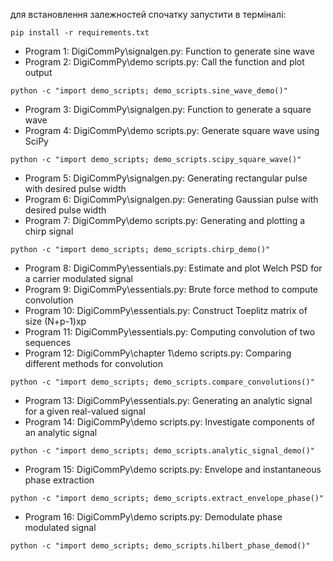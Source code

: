 для встановлення залежностей спочатку запустити в терміналі:

``pip install -r requirements.txt``

* Program 1: DigiCommPy\signalgen.py: Function to generate sine wave
* Program 2: DigiCommPy\demo scripts.py: Call the function and plot output

``python -c "import demo_scripts; demo_scripts.sine_wave_demo()"``
* Program 3: DigiCommPy\signalgen.py: Function to generate a square wave
* Program 4: DigiCommPy\demo scripts.py: Generate square wave using SciPy

``python -c "import demo_scripts; demo_scripts.scipy_square_wave()"``
* Program 5: DigiCommPy\signalgen.py: Generating rectangular pulse with desired pulse width
* Program 6: DigiCommPy\signalgen.py: Generating Gaussian pulse with desired pulse width
* Program 7: DigiCommPy\demo scripts.py: Generating and plotting a chirp signal

``python -c "import demo_scripts; demo_scripts.chirp_demo()"``
* Program 8: DigiCommPy\essentials.py: Estimate and plot Welch PSD for a carrier modulated signal
* Program 9: DigiCommPy\essentials.py: Brute force method to compute convolution
* Program 10: DigiCommPy\essentials.py: Construct Toeplitz matrix of size (N+p-1)xp
* Program 11: DigiCommPy\essentials.py: Computing convolution of two sequences
* Program 12: DigiCommPy\chapter 1\demo scripts.py: Comparing different methods for convolution

``python -c "import demo_scripts; demo_scripts.compare_convolutions()"``
* Program 13: DigiCommPy\essentials.py: Generating an analytic signal for a given real-valued signal
* Program 14: DigiCommPy\demo scripts.py: Investigate components of an analytic signal

``python -c "import demo_scripts; demo_scripts.analytic_signal_demo()"``
* Program 15: DigiCommPy\demo scripts.py: Envelope and instantaneous phase extraction

``python -c "import demo_scripts; demo_scripts.extract_envelope_phase()"``
* Program 16: DigiCommPy\demo scripts.py: Demodulate phase modulated signal

``python -c "import demo_scripts; demo_scripts.hilbert_phase_demod()"``